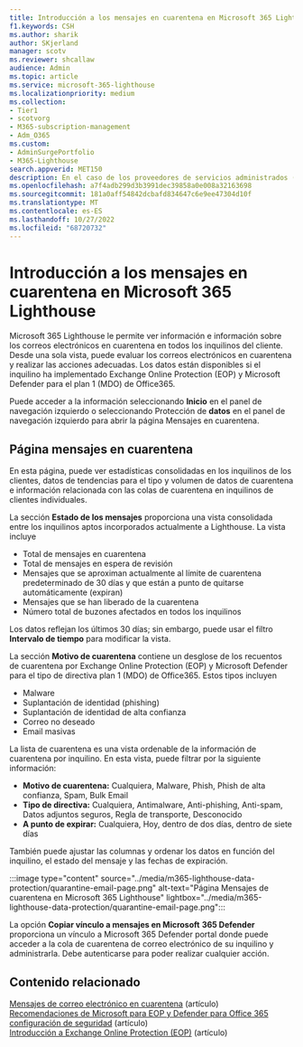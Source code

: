 ```yaml
---
title: Introducción a los mensajes en cuarentena en Microsoft 365 Lighthouse
f1.keywords: CSH
ms.author: sharik
author: SKjerland
manager: scotv
ms.reviewer: shcallaw
audience: Admin
ms.topic: article
ms.service: microsoft-365-lighthouse
ms.localizationpriority: medium
ms.collection:
- Tier1
- scotvorg
- M365-subscription-management
- Adm_O365
ms.custom:
- AdminSurgePortfolio
- M365-Lighthouse
search.appverid: MET150
description: En el caso de los proveedores de servicios administrados (MSP) que usan Microsoft 365 Lighthouse, aprenda a administrar los mensajes en cuarentena.
ms.openlocfilehash: a7f4adb299d3b3991dec39858a0e008a32163698
ms.sourcegitcommit: 181a0aff54842dcbafd834647c6e9ee47304d10f
ms.translationtype: MT
ms.contentlocale: es-ES
ms.lasthandoff: 10/27/2022
ms.locfileid: "68720732"
---
```

# <a name="overview-of-quarantined-messages-in-microsoft-365-lighthouse"></a>Introducción a los mensajes en cuarentena en Microsoft 365 Lighthouse

Microsoft 365 Lighthouse le permite ver información e información sobre los correos electrónicos en cuarentena en todos los inquilinos del cliente. Desde una sola vista, puede evaluar los correos electrónicos en cuarentena y realizar las acciones adecuadas. Los datos están disponibles si el inquilino ha implementado Exchange Online Protection (EOP) y Microsoft Defender para el plan 1 (MDO) de Office365.

Puede acceder a la información seleccionando **Inicio** en el panel de navegación izquierdo o seleccionando Protección de **datos** en el panel de navegación izquierdo para abrir la página Mensajes en cuarentena.

## <a name="quarantined-messages-page"></a>Página mensajes en cuarentena

En esta página, puede ver estadísticas consolidadas en los inquilinos de los clientes, datos de tendencias para el tipo y volumen de datos de cuarentena e información relacionada con las colas de cuarentena en inquilinos de clientes individuales.

La sección **Estado de los mensajes** proporciona una vista consolidada entre los inquilinos aptos incorporados actualmente a Lighthouse. La vista incluye

- Total de mensajes en cuarentena
- Total de mensajes en espera de revisión
- Mensajes que se aproximan actualmente al límite de cuarentena predeterminado de 30 días y que están a punto de quitarse automáticamente (expiran)
- Mensajes que se han liberado de la cuarentena
- Número total de buzones afectados en todos los inquilinos

Los datos reflejan los últimos 30 días; sin embargo, puede usar el filtro **Intervalo de tiempo** para modificar la vista.

La sección **Motivo de cuarentena** contiene un desglose de los recuentos de cuarentena por Exchange Online Protection (EOP) y Microsoft Defender para el tipo de directiva plan 1 (MDO) de Office365. Estos tipos incluyen

- Malware
- Suplantación de identidad (phishing)
- Suplantación de identidad de alta confianza
- Correo no deseado
- Email masivas

La lista de cuarentena es una vista ordenable de la información de cuarentena por inquilino. En esta vista, puede filtrar por la siguiente información:

- **Motivo de cuarentena:** Cualquiera, Malware, Phish, Phish de alta confianza, Spam, Bulk Email
- **Tipo de directiva:** Cualquiera, Antimalware, Anti-phishing, Anti-spam, Datos adjuntos seguros, Regla de transporte, Desconocido
- **A punto de expirar:** Cualquiera, Hoy, dentro de dos días, dentro de siete días

También puede ajustar las columnas y ordenar los datos en función del inquilino, el estado del mensaje y las fechas de expiración.

:::image type="content" source="../media/m365-lighthouse-data-protection/quarantine-email-page.png" alt-text="Página Mensajes de cuarentena en Microsoft 365 Lighthouse" lightbox="../media/m365-lighthouse-data-protection/quarantine-email-page.png":::

La opción **Copiar vínculo a mensajes en Microsoft** **365 Defender** proporciona un vínculo a Microsoft 365 Defender portal donde puede acceder a la cola de cuarentena de correo electrónico de su inquilino y administrarla. Debe autenticarse para poder realizar cualquier acción.

## <a name="related-content"></a>Contenido relacionado

[Mensajes de correo electrónico en cuarentena](../security/office-365-security/quarantine-email-messages.md) (artículo)\
[Recomendaciones de Microsoft para EOP y Defender para Office 365 configuración de seguridad](../security/office-365-security/recommended-settings-for-eop-and-office365.md) (artículo)\
[Introducción a Exchange Online Protection (EOP)](../security/office-365-security/exchange-online-protection-overview.md) (artículo)
